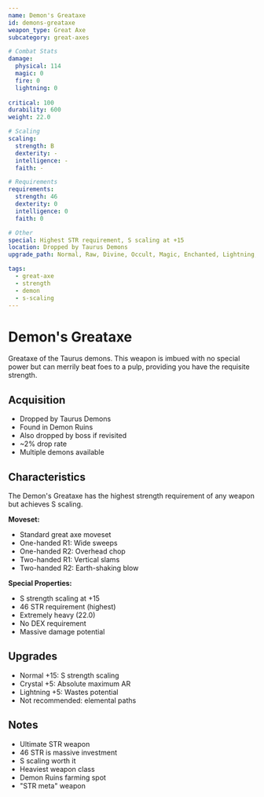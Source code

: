 ```yaml
---
name: Demon's Greataxe
id: demons-greataxe
weapon_type: Great Axe
subcategory: great-axes

# Combat Stats
damage:
  physical: 114
  magic: 0
  fire: 0
  lightning: 0
  
critical: 100
durability: 600
weight: 22.0

# Scaling
scaling:
  strength: B
  dexterity: -
  intelligence: -
  faith: -

# Requirements
requirements:
  strength: 46
  dexterity: 0
  intelligence: 0
  faith: 0

# Other
special: Highest STR requirement, S scaling at +15
location: Dropped by Taurus Demons
upgrade_path: Normal, Raw, Divine, Occult, Magic, Enchanted, Lightning, Crystal, Fire, Chaos

tags:
  - great-axe
  - strength
  - demon
  - s-scaling
---
```


# Demon's Greataxe

Greataxe of the Taurus demons. This weapon is imbued with no special power but can merrily beat foes to a pulp, providing you have the requisite strength.

## Acquisition
- Dropped by Taurus Demons
- Found in Demon Ruins
- Also dropped by boss if revisited
- ~2% drop rate
- Multiple demons available

## Characteristics
The Demon's Greataxe has the highest strength requirement of any weapon but achieves S scaling.

**Moveset:**
- Standard great axe moveset
- One-handed R1: Wide sweeps
- One-handed R2: Overhead chop
- Two-handed R1: Vertical slams
- Two-handed R2: Earth-shaking blow

**Special Properties:**
- S strength scaling at +15
- 46 STR requirement (highest)
- Extremely heavy (22.0)
- No DEX requirement
- Massive damage potential

## Upgrades
- Normal +15: S strength scaling
- Crystal +5: Absolute maximum AR
- Lightning +5: Wastes potential
- Not recommended: elemental paths

## Notes
- Ultimate STR weapon
- 46 STR is massive investment
- S scaling worth it
- Heaviest weapon class
- Demon Ruins farming spot
- "STR meta" weapon